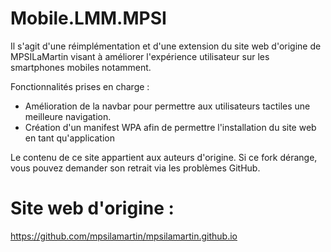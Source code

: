 # Mobile.LMM.MPSI

Il s'agit d'une réimplémentation et d'une extension du site web d'origine de MPSILaMartin visant à améliorer l'expérience utilisateur sur les smartphones mobiles notamment.

Fonctionnalités prises en charge :
- Amélioration de la navbar pour permettre aux utilisateurs tactiles une meilleure navigation.
- Création d'un manifest WPA afin de permettre l'installation du site web en tant qu'application

Le contenu de ce site appartient aux auteurs d'origine. Si ce fork dérange, vous pouvez demander son retrait via les problèmes GitHub.

# Site web d'origine :
https://github.com/mpsilamartin/mpsilamartin.github.io
